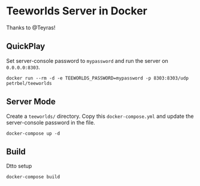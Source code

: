 Teeworlds Server in Docker
==========================
Thanks to @Teyras!

QuickPlay
---------
Set server-console password to `mypassword` and run the server on `0.0.0.0:8303`.
```
docker run --rm -d -e TEEWORLDS_PASSWORD=mypassword -p 8303:8303/udp petrbel/teeworlds
```

Server Mode
-----------
Create a `teeworlds/` directory. Copy this `docker-compose.yml` and update the server-console password in the file.
```
docker-compose up -d
```

Build
-----
Dtto setup
```
docker-compose build
```
